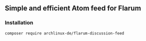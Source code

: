 ## Simple and efficient Atom feed for Flarum

### Installation

```sh
composer require archlinux-de/flarum-discussion-feed
```
